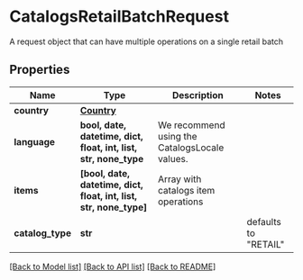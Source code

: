 # CatalogsRetailBatchRequest

A request object that can have multiple operations on a single retail batch

## Properties
Name | Type | Description | Notes
------------ | ------------- | ------------- | -------------
**country** | [**Country**](Country.md) |  | 
**language** | **bool, date, datetime, dict, float, int, list, str, none_type** | We recommend using the CatalogsLocale values. | 
**items** | **[bool, date, datetime, dict, float, int, list, str, none_type]** | Array with catalogs item operations | 
**catalog_type** | **str** |  | defaults to "RETAIL"

[[Back to Model list]](../README.md#documentation-for-models) [[Back to API list]](../README.md#documentation-for-api-endpoints) [[Back to README]](../README.md)


